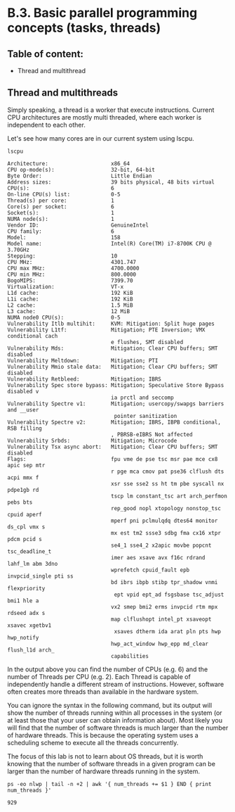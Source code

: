 # B.3. Basic parallel programming concepts (tasks, threads)

## Table of content:
- Thread and multithread


## Thread and multithreads
Simply speaking, a thread is a worker that execute instructions. Current CPU architectures are mostly multi threaded, where each worker is independent to each other.

Let's see how many cores are in our current system using lscpu.

```
lscpu
```

```
Architecture:                    x86_64
CPU op-mode(s):                  32-bit, 64-bit
Byte Order:                      Little Endian
Address sizes:                   39 bits physical, 48 bits virtual
CPU(s):                          6
On-line CPU(s) list:             0-5
Thread(s) per core:              1
Core(s) per socket:              6
Socket(s):                       1
NUMA node(s):                    1
Vendor ID:                       GenuineIntel
CPU family:                      6
Model:                           158
Model name:                      Intel(R) Core(TM) i7-8700K CPU @ 3.70GHz
Stepping:                        10
CPU MHz:                         4301.747
CPU max MHz:                     4700.0000
CPU min MHz:                     800.0000
BogoMIPS:                        7399.70
Virtualization:                  VT-x
L1d cache:                       192 KiB
L1i cache:                       192 KiB
L2 cache:                        1.5 MiB
L3 cache:                        12 MiB
NUMA node0 CPU(s):               0-5
Vulnerability Itlb multihit:     KVM: Mitigation: Split huge pages
Vulnerability L1tf:              Mitigation; PTE Inversion; VMX conditional cach
                                 e flushes, SMT disabled
Vulnerability Mds:               Mitigation; Clear CPU buffers; SMT disabled
Vulnerability Meltdown:          Mitigation; PTI
Vulnerability Mmio stale data:   Mitigation; Clear CPU buffers; SMT disabled
Vulnerability Retbleed:          Mitigation; IBRS
Vulnerability Spec store bypass: Mitigation; Speculative Store Bypass disabled v
                                 ia prctl and seccomp
Vulnerability Spectre v1:        Mitigation; usercopy/swapgs barriers and __user
                                  pointer sanitization
Vulnerability Spectre v2:        Mitigation; IBRS, IBPB conditional, RSB filling
                                 , PBRSB-eIBRS Not affected
Vulnerability Srbds:             Mitigation; Microcode
Vulnerability Tsx async abort:   Mitigation; Clear CPU buffers; SMT disabled
Flags:                           fpu vme de pse tsc msr pae mce cx8 apic sep mtr
                                 r pge mca cmov pat pse36 clflush dts acpi mmx f
                                 xsr sse sse2 ss ht tm pbe syscall nx pdpe1gb rd
                                 tscp lm constant_tsc art arch_perfmon pebs bts 
                                 rep_good nopl xtopology nonstop_tsc cpuid aperf
                                 mperf pni pclmulqdq dtes64 monitor ds_cpl vmx s
                                 mx est tm2 ssse3 sdbg fma cx16 xtpr pdcm pcid s
                                 se4_1 sse4_2 x2apic movbe popcnt tsc_deadline_t
                                 imer aes xsave avx f16c rdrand lahf_lm abm 3dno
                                 wprefetch cpuid_fault epb invpcid_single pti ss
                                 bd ibrs ibpb stibp tpr_shadow vnmi flexpriority
                                  ept vpid ept_ad fsgsbase tsc_adjust bmi1 hle a
                                 vx2 smep bmi2 erms invpcid rtm mpx rdseed adx s
                                 map clflushopt intel_pt xsaveopt xsavec xgetbv1
                                  xsaves dtherm ida arat pln pts hwp hwp_notify 
                                 hwp_act_window hwp_epp md_clear flush_l1d arch_
                                 capabilities
```


In the output above you can find the number of CPUs (e.g. 6) and the number of Threads per CPU (e.g. 2). Each Thread is capable of independently handle a different stream of instructions. However, software often creates more threads than available in the hardware system.

You can ignore the syntax in the following command, but its output will show the number of threads running within all processes in the system (or at least those that your user can obtain information about). Most likely you will find that the number of software threads is much larger than the number of hardware threads. This is because the operating system uses a scheduling scheme to execute all the threads concurrently.

The focus of this lab is not to learn about OS threads, but it is worth knowing that the number of software threads in a given program can be larger than the number of hardware threads running in the system.

```
ps -eo nlwp | tail -n +2 | awk '{ num_threads += $1 } END { print num_threads }'
```

```
929
```
